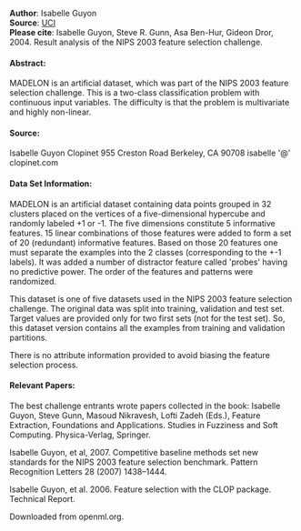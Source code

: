 **Author**: Isabelle Guyon  
**Source**: [UCI](http://archive.ics.uci.edu/ml/datasets/madelon)  
**Please cite**: Isabelle Guyon, Steve R. Gunn, Asa Ben-Hur, Gideon Dror, 2004. Result analysis of the NIPS 2003 feature selection challenge.

#### Abstract: 

MADELON is an artificial dataset, which was part of the NIPS 2003 feature selection challenge. This is a two-class classification problem with continuous input variables. The difficulty is that the problem is multivariate and highly non-linear.

#### Source:

Isabelle Guyon 
Clopinet 
955 Creston Road 
Berkeley, CA 90708 
isabelle '@' clopinet.com 

#### Data Set Information:

MADELON is an artificial dataset containing data points grouped in 32 clusters placed on the vertices of a five-dimensional hypercube and randomly labeled +1 or -1. The five dimensions constitute 5 informative features. 15 linear combinations of those features were added to form a set of 20 (redundant) informative features. Based on those 20 features one must separate the examples into the 2 classes (corresponding to the +-1 labels). It was added a number of distractor feature called 'probes' having no predictive power. The order of the features and patterns were randomized. 

This dataset is one of five datasets used in the NIPS 2003 feature selection challenge. The original data was split into training, validation and test set. Target values are provided only for two first sets (not for the test set). So, this dataset version contains all the examples from training and validation partitions. 

There is no attribute information provided to avoid biasing the feature selection process.

#### Relevant Papers:

The best challenge entrants wrote papers collected in the book: 
Isabelle Guyon, Steve Gunn, Masoud Nikravesh, Lofti Zadeh (Eds.), Feature Extraction, Foundations and Applications. Studies in Fuzziness and Soft Computing. Physica-Verlag, Springer.

Isabelle Guyon, et al, 2007. Competitive baseline methods set new standards for the NIPS 2003 feature selection benchmark. Pattern Recognition Letters 28 (2007) 1438–1444. 

Isabelle Guyon, et al. 2006. Feature selection with the CLOP package. Technical Report.

Downloaded from openml.org.